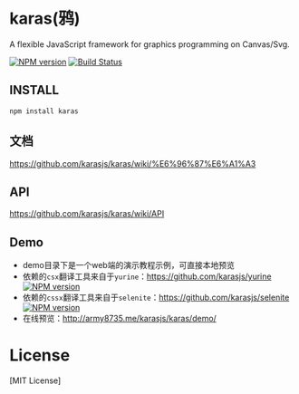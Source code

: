 # karas(鸦)
A flexible JavaScript framework for graphics programming on Canvas/Svg.

[![NPM version](https://img.shields.io/npm/v/karas.svg)](https://npmjs.org/package/karas)
[![Build Status](https://img.shields.io/travis/karasjs/karas.svg)](https://travis-ci.org/karasjs/karas)

## INSTALL
```
npm install karas
```

## 文档
https://github.com/karasjs/karas/wiki/%E6%96%87%E6%A1%A3

## API
https://github.com/karasjs/karas/wiki/API

## Demo
* demo目录下是一个web端的演示教程示例，可直接本地预览
* 依赖的`csx`翻译工具来自于`yurine`：https://github.com/karasjs/yurine [![NPM version](https://img.shields.io/npm/v/yurine.svg)](https://npmjs.org/package/yurine)
* 依赖的`cssx`翻译工具来自于`selenite`：https://github.com/karasjs/selenite [![NPM version](https://img.shields.io/npm/v/selenite.svg)](https://npmjs.org/package/selenite)
* 在线预览：http://army8735.me/karasjs/karas/demo/

# License
[MIT License]
